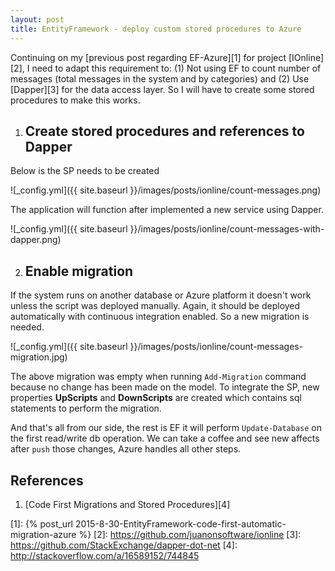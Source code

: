 ```yaml
---
layout: post
title: EntityFramework - deploy custom stored procedures to Azure
---
```


Continuing on my [previous post regarding EF-Azure][1] for project [IOnline][2], I need to adapt
this requirement to: (1) Not using EF to count number of messages (total messages in the system and by categories)
and (2) Use [Dapper][3] for the data access layer. So I will have to create some stored procedures
to make this works.

1. ## Create stored procedures and references to Dapper

Below is the SP needs to be created

![_config.yml]({{ site.baseurl }}/images/posts/ionline/count-messages.png)

The application will function after implemented a new service using Dapper.

![_config.yml]({{ site.baseurl }}/images/posts/ionline/count-messages-with-dapper.png)

2. ## Enable migration

If the system runs on another database or Azure platform it doesn't work unless the script was deployed manually.
Again, it should be deployed automatically with continuous integration enabled. So a new migration is needed.

![_config.yml]({{ site.baseurl }}/images/posts/ionline/count-messages-migration.jpg)

The above migration was empty when running `Add-Migration` command because no change has been made on the model.
To integrate the SP, new properties **UpScripts** and **DownScripts** are created which contains
sql statements to perform the migration.

And that's all from our side, the rest is EF it will perform `Update-Database` on the first read/write db operation.
We can take a coffee and see new affects after `push` those changes, Azure handles all other steps.

## References

1. [Code First Migrations and Stored Procedures][4]

[1]: {% post_url 2015-8-30-EntityFramework-code-first-automatic-migration-azure %}
[2]: https://github.com/juanonsoftware/ionline
[3]: https://github.com/StackExchange/dapper-dot-net
[4]: http://stackoverflow.com/a/16589152/744845
